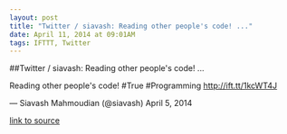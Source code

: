 ```yaml
---
layout: post
title: "Twitter / siavash: Reading other people's code! ..."
date: April 11, 2014 at 09:01AM
tags: IFTTT, Twitter
---
```

##Twitter / siavash: Reading other people's code! ...


Reading other people's code! #True #Programming http://ift.tt/1kcWT4J

— Siavash Mahmoudian (@siavash) April 5, 2014

[link to source](http://ift.tt/1fXTSxF) 
